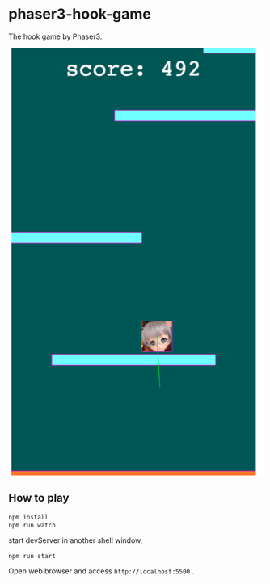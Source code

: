 # phaser3-hook-game

The hook game by Phaser3.

![sample](./imgs/sample.png)

## How to play

```shell
npm install
npm run watch
```

start devServer in another shell window,

```shell
npm run start
```

Open web browser and access `http://localhost:5500` .
